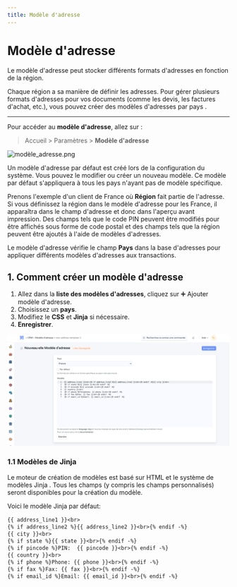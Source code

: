 ```yaml
---
title: Modèle d'adresse
---
```


# Modèle d'adresse

Le modèle d'adresse peut stocker différents formats d'adresses en fonction de la région.

Chaque région a sa manière de définir les adresses. Pour gérer plusieurs formats d'adresses pour vos documents (comme les devis, les factures d'achat, etc.), vous pouvez créer des modèles d'adresses par pays .

---

Pour accéder au **modèle d'adresse**, allez sur :

> Accueil > Paramètres > **Modèle d'adresse**

![modèle\_adresse.png](/content/setup/print/mode%CC%80le_adresse.png)

Un modèle d'adresse par défaut est créé lors de la configuration du système. Vous pouvez le modifier ou créer un nouveau modèle. Ce modèle par défaut s'appliquera à tous les pays n'ayant pas de modèle spécifique.

Prenons l'exemple d'un client de France où **Région** fait partie de l'adresse. Si vous définissez la région dans le modèle d'adresse pour les France, il apparaîtra dans le champ d'adresse et donc dans l'aperçu avant impression. Des champs tels que le code PIN peuvent être modifiés pour être affichés sous forme de code postal et des champs tels que la région peuvent être ajoutés à l'aide de modèles d'adresses.

Le modèle d'adresse vérifie le champ **Pays** dans la base d'adresses pour appliquer différents modèles d'adresses aux transactions.

## 1. Comment créer un modèle d'adresse

1. Allez dans la **liste des modèles d'adresses**, cliquez sur ➕ Ajouter modèle d'adresse.
2. Choisissez un **pays**.
3. Modifiez le **CSS** et **Jinja** si nécessaire.
4. **Enregistrer**.

![créer\_modèle\_adresse.png](/content/setup/print/cre%CC%81er_mode%CC%80le_adresse.png)

### 1.1 Modèles de Jinja

Le moteur de création de modèles est basé sur HTML et le système de modèles Jinja . Tous les champs (y compris les champs personnalisés) seront disponibles pour la création du modèle.

Voici le modèle Jinja par défaut:

```text
{{ address_line1 }}<br>
{% if address_line2 %}{{ address_line2 }}<br>{% endif -%}
{{ city }}<br>
{% if state %}{{ state }}<br>{% endif -%}
{% if pincode %}PIN:  {{ pincode }}<br>{% endif -%}
{{ country }}<br>
{% if phone %}Phone: {{ phone }}<br>{% endif -%}
{% if fax %}Fax: {{ fax }}<br>{% endif -%}
{% if email_id %}Email: {{ email_id }}<br>{% endif -%}

```
